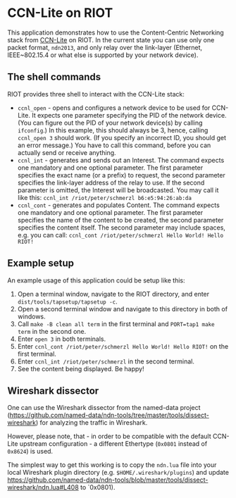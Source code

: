 # CCN-Lite on RIOT

This application demonstrates how to use the Content-Centric Networking stack
from [CCN-Lite](http://www.ccn-lite.net/) on RIOT. In the current state you can
use only one packet format, `ndn2013`, and only relay over the link-layer
(Ethernet, IEEE~802.15.4 or what else is supported by your network device).

## The shell commands

RIOT provides three shell to interact with the CCN-Lite stack:
* `ccnl_open` - opens and configures a network device to be used for CCN-Lite.
                It expects one parameter specifying the PID of the network
                device. (You can figure out the PID of your network device(s)
                by calling `ifconfig`.) In this example, this should always be
                3, hence, calling `ccnl_open 3` should work. (If you specify an
                incorrect ID, you should get an error message.) You have to
                call this command, before you can actually send or receive
                anything.
* `ccnl_int` - generates and sends out an Interest. The command expects one
               mandatory and one optional parameter. The first parameter
               specifies the exact name (or a prefix) to request, the second
               parameter specifies the link-layer address of the relay to use.
               If the second parameter is omitted, the Interest will be
               broadcasted. You may call it like this:
               `ccnl_int /riot/peter/schmerzl b6:e5:94:26:ab:da`
* `ccnl_cont` - generates and populates Content. The command expects one
               mandatory and one optional parameter. The first parameter
               specifies the name of the content to be created, the second
               parameter specifies the content itself. The second parameter may
               include spaces, e.g. you can call:
               `ccnl_cont /riot/peter/schmerzl Hello World! Hello RIOT!`

## Example setup

An example usage of this application could be setup like this:
1. Open a terminal window, navigate to the RIOT directory, and enter
   `dist/tools/tapsetup/tapsetup -c`.
2. Open a second terminal window and navigate to this directory in both of
   windows.
3. Call `make -B clean all term` in the first terminal and `PORT=tap1 make
   term` in the second one.
4. Enter `open 3` in both terminals.
5. Enter `ccnl_cont /riot/peter/schmerzl Hello World! Hello RIOT!` on the first
   terminal.
6. Enter `ccnl_int /riot/peter/schmerzl` in the second terminal.
7. See the content being displayed. Be happy!

## Wireshark dissector

One can use the Wireshark dissector from the named-data project
(https://github.com/named-data/ndn-tools/tree/master/tools/dissect-wireshark)
for analyzing the traffic in Wireshark.

However, please note, that - in order to be compatible with the default
CCN-Lite upstream configuration - a different Ethertype (`0x0801` instead of
`0x8624`) is used.

The simplest way to get this working is to copy the `ndn.lua` file into your
local Wireshark plugin directory (e.g. `$HOME/.wireshark/plugins`) and update
https://github.com/named-data/ndn-tools/blob/master/tools/dissect-wireshark/ndn.lua#L408
to `0x0801).
